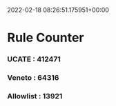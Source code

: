 2022-02-18 08:26:51.175951+00:00
# Rule Counter 
 ### UCATE : 412471

 ### Veneto : 64316

 ### Allowlist : 13921
